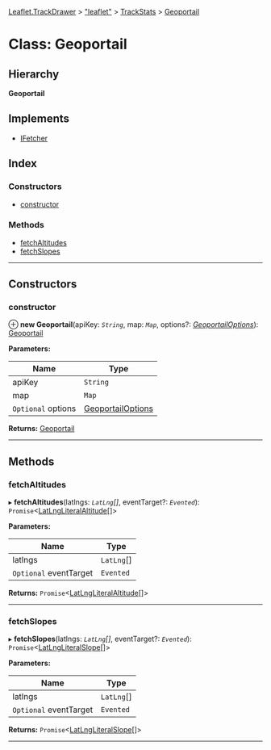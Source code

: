 [Leaflet.TrackDrawer](../README.md) > ["leaflet"](../modules/_leaflet_.md) > [TrackStats](../modules/_leaflet_.trackstats.md) > [Geoportail](../classes/_leaflet_.trackstats.geoportail.md)

# Class: Geoportail

## Hierarchy

**Geoportail**

## Implements

* [IFetcher](../interfaces/_leaflet_.trackstats.ifetcher.md)

## Index

### Constructors

* [constructor](_leaflet_.trackstats.geoportail.md#constructor)

### Methods

* [fetchAltitudes](_leaflet_.trackstats.geoportail.md#fetchaltitudes)
* [fetchSlopes](_leaflet_.trackstats.geoportail.md#fetchslopes)

---

## Constructors

<a id="constructor"></a>

###  constructor

⊕ **new Geoportail**(apiKey: *`String`*, map: *`Map`*, options?: *[GeoportailOptions](../interfaces/_leaflet_.trackstats.geoportailoptions.md)*): [Geoportail](_leaflet_.trackstats.geoportail.md)

**Parameters:**

| Name | Type |
| ------ | ------ |
| apiKey | `String` |
| map | `Map` |
| `Optional` options | [GeoportailOptions](../interfaces/_leaflet_.trackstats.geoportailoptions.md) |

**Returns:** [Geoportail](_leaflet_.trackstats.geoportail.md)

___

## Methods

<a id="fetchaltitudes"></a>

###  fetchAltitudes

▸ **fetchAltitudes**(latlngs: *`LatLng`[]*, eventTarget?: *`Evented`*): `Promise`<[LatLngLiteralAltitude](../interfaces/_leaflet_.trackstats.latlngliteralaltitude.md)[]>

**Parameters:**

| Name | Type |
| ------ | ------ |
| latlngs | `LatLng`[] |
| `Optional` eventTarget | `Evented` |

**Returns:** `Promise`<[LatLngLiteralAltitude](../interfaces/_leaflet_.trackstats.latlngliteralaltitude.md)[]>

___
<a id="fetchslopes"></a>

###  fetchSlopes

▸ **fetchSlopes**(latlngs: *`LatLng`[]*, eventTarget?: *`Evented`*): `Promise`<[LatLngLiteralSlope](../interfaces/_leaflet_.trackstats.latlngliteralslope.md)[]>

**Parameters:**

| Name | Type |
| ------ | ------ |
| latlngs | `LatLng`[] |
| `Optional` eventTarget | `Evented` |

**Returns:** `Promise`<[LatLngLiteralSlope](../interfaces/_leaflet_.trackstats.latlngliteralslope.md)[]>

___

